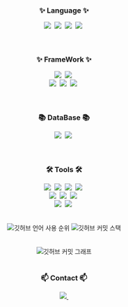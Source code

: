<!--타이틀 부분-->

<!--내용 부분-->
<h3 align="center">✨ Language ✨</h3>
<div align="center">
  <img src="https://img.shields.io/badge/python-3670A0?style=for-the-badge&logo=python&logoColor=ffdd54" />&nbsp
  <img src="https://img.shields.io/badge/pandas-150458.svg?style=for-the-badge&logo=pandas&logoColor=white" />&nbsp
  <img src="https://img.shields.io/badge/numpy-4d77cf.svg?style=for-the-badge&logo=numpy&logoColor=white" />&nbsp
  <img src="https://img.shields.io/badge/Matplotlib-11557c.svg?style=for-the-badge&logo=Matplotlib&logoColor=white" />&nbsp
</div>

<br>

<br>

<h3 align="center">✨ FrameWork ✨</h3>
<div align="center">
  <img src="https://img.shields.io/badge/Flutter-20232a.svg?style=for-the-badge&logo=flutter&logoColor=61DAFB" />&nbsp
  <img src="https://img.shields.io/badge/SwiftUI-08253c.svg?style=for-the-badge&logo=swift&logoColor=4d77cf" />&nbsp
</div>

<div align="center">
   <img src="https://img.shields.io/badge/HuggingFace-E34F26.svg?style=for-the-badge&logo=huggingface&logoColor=white" />&nbsp
   <img src="https://img.shields.io/badge/FastAPI-1EBC8F.svg?style=for-the-badge&logo=fastapi&logoColor=20232a" />&nbsp
   <img src="https://img.shields.io/badge/Scikit Learn-E34F26.svg?style=for-the-badge&logo=scikitlearn&logoColor=white" />&nbsp
</div>

<br>


<br>

<h3 align="center">📚 DataBase 📚</h3>
<div align="center">
  <img src="https://img.shields.io/badge/MySQL-11557c.svg?style=for-the-badge&logo=mysql&logoColor=white" />&nbsp
  <img src="https://img.shields.io/badge/FireBase-181717.svg?style=for-the-badge&logo=firebase&logoColor=white" />&nbsp
</div>

<br>

<br>

<h3 align="center">🛠 Tools 🛠</h3>
<div align="center">
  <img src="https://img.shields.io/badge/Docker-white.svg?style=for-the-badge&logo=docker&logoColor=blue" />&nbsp
  <img src="https://img.shields.io/badge/Jenkins-red.svg?style=for-the-badge&logo=jenkins&logoColor=white" />&nbsp
  <img src="https://img.shields.io/badge/git-brown.svg?style=for-the-badge&logo=git&logoColor=white" />&nbsp
  <img src="https://img.shields.io/badge/github-181717.svg?style=for-the-badge&logo=github&logoColor=white" />&nbsp

</div>

<div align="center">
  <img src="https://img.shields.io/badge/Notion-F3F3F3.svg?style=for-the-badge&logo=notion&logoColor=black" />&nbsp
  <img src="https://img.shields.io/badge/Fork-08253c.svg?style=for-the-badge&logo=fork&logoColor=37abff" />&nbsp
  <img src="https://img.shields.io/badge/figma-F24E1E.svg?style=for-the-badge&logo=figma&logoColor=white" />&nbsp
</div>

<div align="center">
  <img src="https://img.shields.io/badge/VSCode-2C2C32.svg?style=for-the-badge&logo=visualstudiocode&logoColor=22ABF3" />&nbsp
  <img src="https://img.shields.io/badge/jupyter-2C2C32.svg?style=for-the-badge&logo=jupyter&logoColor=F37726" />&nbsp
<!--   <img src="https://img.shields.io/badge/Colab-2C2C32.svg?style=for-the-badge&logo=googlecolab&logoColor=F9AB00" />&nbsp -->
</div>
<br>
<br>

<div align="center">
  <img src="https://github-readme-stats.vercel.app/api/top-langs/?username=Leewonyooung&layout=compact&theme=dark" alt="깃허브 언어 사용 순위" />
  <img src="https://streak-stats.demolab.com?user=Leewonyooung&theme=transparent&locale=ko" alt="깃허브 커밋 스택" />
</div>

<br>
<br>
<div align="center">
  <img src="https://github-readme-activity-graph.vercel.app/graph?username=Leewonyooung&theme=react-dark" alt="깃허브 커밋 그래프" />
</div>
<br>


<h3 align="center">📫 Contact 📫</h3>
<div align="center">
  <a href="mailto:dnjsd98@gmail.com">
    <img
      src="https://img.shields.io/badge/dnjsd98@gmail.com-D14836?style=for-the-badge&logo=gmail&logoColor=white"/>&nbsp
  </a>
</div>
